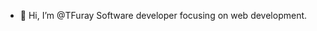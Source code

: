 - 👋 Hi, I’m @TFuray
Software developer focusing on web development. 

<!---
TFuray/TFuray is a ✨ special ✨ repository because its `README.md` (this file) appears on your GitHub profile.
You can click the Preview link to take a look at your changes.
--->
